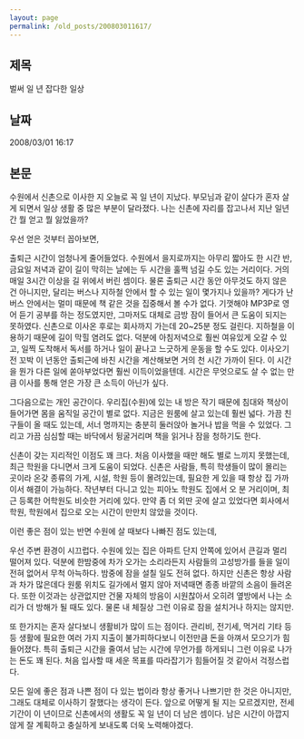 ```yaml
---
layout: page
permalink: /old_posts/200803011617/
---
```


## 제목
벌써 일 년 잡다한 일상

## 날짜
2008/03/01 16:17

## 본문
수원에서 신촌으로 이사한 지 오늘로 꼭 일 년이 지났다. 부모님과 같이 살다가 혼자 살게 되면서 일상 생활 중 많은 부분이 달라졌다. 나는 신촌에 자리를 잡고나서 지난 일년간 뭘 얻고 뭘 잃었을까?

우선 얻은 것부터 꼽아보면,

출퇴근 시간이 엄청나게 줄어들었다. 수원에서 을지로까지는 아무리 짧아도 한 시간 반, 금요일 저녁과 같이 길이 막히는 날에는 두 시간을 훌쩍 넘길 수도 있는 거리이다. 거의 매일 3시간 이상을 길 위에서 버린 셈이다. 물론 출퇴근 시간 동안 아무것도 하지 않은 건 아니지만, 달리는 버스나 지하철 안에서 할 수 있는 일이 몇가지나 있을까? 게다가 난 버스 안에서는 멀미 때문에 책 같은 것을 집중해서 볼 수가 없다. 기껏해야 MP3P로 영어 듣기 공부를 하는 정도였지만, 그마저도 대체로 금방 잠이 들어서 큰 도움이 되지는 못하였다.
신촌으로 이사온 후로는 회사까지 가는데 20~25분 정도 걸린다. 지하철을 이용하기 때문에 길이 막힐 염려도 없다. 덕분에 아침저녁으로 훨씬 여유있게 오갈 수 있고, 일찍 도착해서 독서를 하거나 일이 끝나고 느긋하게 운동을 할 수도 있다. 이사오기 전 꼬박 이 년동안 출퇴근에 바친 시간을 계산해보면 거의 천 시간 가까이 된다. 이 시간을 뭔가 다른 일에 쏟아부었다면 훨씬 이득이었을텐데. 시간은 무엇으로도 살 수 없는 만큼 이사를 통해 얻은 가장 큰 소득이 아닌가 싶다.

그다음으로는 개인 공간이다. 우리집(수원)에 있는 내 방은 작기 때문에 침대와 책상이 들어가면 몸을 움직일 공간이 별로 없다. 지금은 원룸에 살고 있는데 훨씬 넓다. 가끔 친구들이 올 때도 있는데, 서너 명까지는 충분히 둘러앉아 놀거나 밥을 먹을 수 있었다. 그리고 가끔 심심할 때는 바닥에서 뒹굴거리며 책을 읽거나 잠을 청하기도 한다.

신촌이 갖는 지리적인 이점도 꽤 크다. 처음 이사했을 때만 해도 별로 느끼지 못했는데, 최근 학원을 다니면서 크게 도움이 되었다. 신촌은 사람들, 특히 학생들이 많이 몰리는 곳이라 온갖 종류의 가게, 시설, 학원 등이 몰려있는데, 필요한 게 있을 때 항상 집 가까이서 해결이 가능하다. 작년부터 다니고 있는 피아노 학원도 집에서 오 분 거리이며, 최근 등록한 어학원도 비슷한 거리에 있다. 만약 좀 더 외딴 곳에 살고 있었다면 회사에서 학원, 학원에서 집으로 오는 시간이 만만치 않았을 것이다.

이런 좋은 점이 있는 반면 수원에 살 때보다 나빠진 점도 있는데,

우선 주변 환경이 시끄럽다. 수원에 있는 집은 아파트 단지 안쪽에 있어서 큰길과 멀리 떨어져 있다. 덕분에 한밤중에 차가 오가는 소리라든지 사람들의 고성방가를 들을 일이 전혀 없어서 무척 아늑하다. 밤중에 잠을 설칠 일도 전혀 없다. 하지만 신촌은 항상 사람과 차가 많은데다 원룸 위치도 길가에서 멀지 않아 저녁때면 종종 바깥의 소음이 들려온다. 또한 이것과는 상관없지만 건물 자체의 방음이 시원찮아서 오히려 옆방에서 나는 소리가 더 방해가 될 때도 있다. 물론 내 체질상 그런 이유로 잠을 설치거나 하지는 않지만.

또 한가지는 혼자 살다보니 생활비가 많이 드는 점이다. 관리비, 전기세, 먹거리 기타 등등 생활에 필요한 여러 가지 지출이 불가피하다보니 이전만큼 돈을 아껴서 모으기가 힘들어졌다. 특히 출퇴근 시간을 줄여서 남는 시간에 무언가를 하게되니 그런 이유로 나가는 돈도 꽤 된다. 처음 입사할 때 세운 목표를 따라잡기가 힘들어질 것 같아서 걱정스럽다.

모든 일에 좋은 점과 나쁜 점이 다 있는 법이라 항상 좋거나 나쁘기만 한 것은 아니지만, 그래도 대체로 이사하기 잘했다는 생각이 든다. 앞으로 어떻게 될 지는 모르겠지만, 전세 기간이 이 년이므로 신촌에서의 생활도 꼭 일 년이 더 남은 셈이다. 남은 시간이 아깝지 않게 잘 계획하고 충실하게 보내도록 더욱 노력해야겠다.